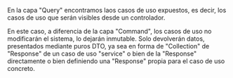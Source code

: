 En la capa "Query" encontramos laos casos de uso expuestos, es decir, los casos de uso que serán visibles desde un controlador.

En este caso, a diferencia de la capa "Command", los casos de uso no modificarán el sistema, lo dejarán inmutable. Solo devolverán datos, presentados mediante puros DTO, ya sea en forma de "Collection" de "Response" de un caso de uso "service" o bien de la "Response" directamente o bien definiendo una "Response" propia para el caso de uso concreto.